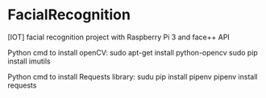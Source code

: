 # FacialRecognition
[IOT] facial recognition project with Raspberry Pi 3 and face++ API

Python cmd to install openCV:
sudo apt-get install python-opencv
sudo pip install imutils

Python cmd to install Requests library:
sudu pip install pipenv
pipenv install requests